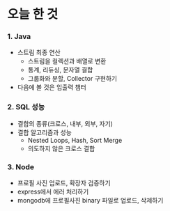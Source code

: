 # 오늘 한 것
### 1. Java
- 스트림 최종 연산
    - 스트림을 컬렉션과 배열로 변환
    - 통계, 리듀싱, 문자열 결합
    - 그룹화와 분할, Collector 구현하기
- 다음에 볼 것은 입출력 챕터

### 2. SQL 성능
- 결합의 종류(크로스, 내부, 외부, 자기)
- 결합 알고리즘과 성능
    - Nested Loops, Hash, Sort Merge
    - 의도하지 않은 크로스 결합

### 3. Node
- 프로필 사진 업로드, 확장자 검증하기
- express에서 에러 처리하기 
- mongodb에 프로필사진 binary 파일로 업로드, 삭제하기


